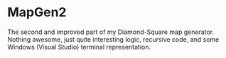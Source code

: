 # MapGen2

The second and improved part of my Diamond-Square map generator.
Nothing awesome, just quite interesting logic, recursive code, and some Windows (Visual Studio) terminal representation.
